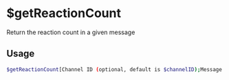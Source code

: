 # $getReactionCount

Return the reaction count in a given message

## Usage

```bash
$getReactionCount[Channel ID (optional, default is $channelID);Message ID (optional, default is $messageID);Reaction]
```

